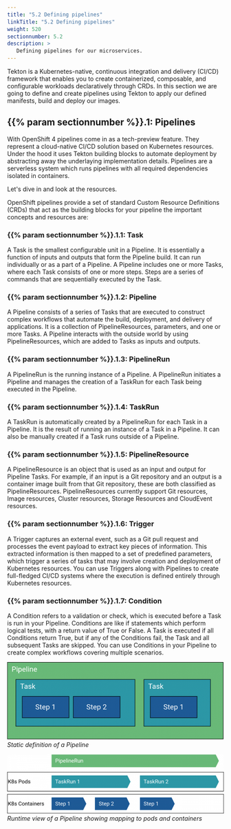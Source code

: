 ```yaml
---
title: "5.2 Defining pipelines"
linkTitle: "5.2 Defining pipelines"
weight: 520
sectionnumber: 5.2
description: >
   Defining pipelines for our microservices.
---
```


Tekton is a Kubernetes-native, continuous integration and delivery (CI/CD) framework that enables you to create containerized, composable, and configurable workloads declaratively through CRDs.
In this section we are going to define and create pipelines using Tekton to apply our defined manifests, build and deploy our images.


## {{% param sectionnumber %}}.1: Pipelines

With OpenShift 4 pipelines come in as a tech-preview feature. They represent a cloud-native CI/CD solution based on Kubernetes resources. Under the hood it uses Tekton building blocks to automate deployment by abstracting away the underlaying implementation details. Pipelines are a serverless system which runs pipelines with all required dependencies isolated in containers.

Let's dive in and look at the resources.

OpenShift pipelines provide a set of standard Custom Resource Definitions (CRDs) that act as the building blocks for your pipeline the important concepts and resources are:


### {{% param sectionnumber %}}.1.1: Task

A Task is the smallest configurable unit in a Pipeline. It is essentially a function of inputs and outputs that form the Pipeline build. It can run individually or as a part of a Pipeline. A Pipeline includes one or more Tasks, where each Task consists of one or more steps. Steps are a series of commands that are sequentially executed by the Task.


### {{% param sectionnumber %}}.1.2: Pipeline

A Pipeline consists of a series of Tasks that are executed to construct complex workflows that automate the build, deployment, and delivery of applications. It is a collection of PipelineResources, parameters, and one or more Tasks. A Pipeline interacts with the outside world by using PipelineResources, which are added to Tasks as inputs and outputs.


### {{% param sectionnumber %}}.1.3: PipelineRun

A PipelineRun is the running instance of a Pipeline. A PipelineRun initiates a Pipeline and manages the creation of a TaskRun for each Task being executed in the Pipeline.


### {{% param sectionnumber %}}.1.4: TaskRun

A TaskRun is automatically created by a PipelineRun for each Task in a Pipeline. It is the result of running an instance of a Task in a Pipeline. It can also be manually created if a Task runs outside of a Pipeline.


### {{% param sectionnumber %}}.1.5: PipelineResource

A PipelineResource is an object that is used as an input and output for Pipeline Tasks. For example, if an input is a Git repository and an output is a container image built from that Git repository, these are both classified as PipelineResources. PipelineResources currently support Git resources, Image resources, Cluster resources, Storage Resources and CloudEvent resources.


### {{% param sectionnumber %}}.1.6: Trigger

A Trigger captures an external event, such as a Git pull request and processes the event payload to extract key pieces of information. This extracted information is then mapped to a set of predefined parameters, which trigger a series of tasks that may involve creation and deployment of Kubernetes resources. You can use Triggers along with Pipelines to create full-fledged CI/CD systems where the execution is defined entirely through Kubernetes resources.


### {{% param sectionnumber %}}.1.7: Condition

A Condition refers to a validation or check, which is executed before a Task is run in your Pipeline. Conditions are like if statements which perform logical tests, with a return value of True or False. A Task is executed if all Conditions return True, but if any of the Conditions fail, the Task and all subsequent Tasks are skipped. You can use Conditions in your Pipeline to create complex workflows covering multiple scenarios.

![Static Pipeline Definition](pipeline-static-definition.png)
*Static definition of a Pipeline*

![Pipeline Runtime View](pipeline-runtime-view.png)
*Runtime view of a Pipeline showing mapping to pods and containers*
